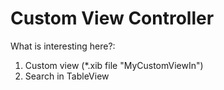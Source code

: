# Custom View Controller

What is interesting here?:

1. Custom view (*.xib file "MyCustomViewIn")
2. Search in TableView
